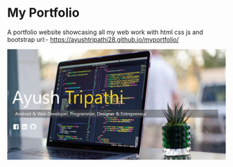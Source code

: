 # My Portfolio
A portfolio website showcasing all my web work with html css js and bootstrap
url:- https://ayushtripathi28.github.io/myportfolio/


![Screenshot](web1.jpg)
